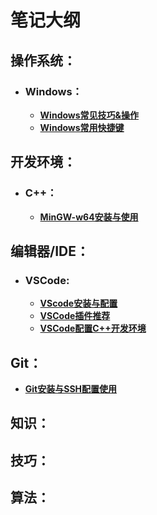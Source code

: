 # 笔记大纲



## 操作系统：

- ### Windows：

  - [**Windows常见技巧&操作**]()
  - [**Windows常用快捷键**]()



## 开发环境：

- ### C++：

  - [**MinGW-w64安装与使用**]()



## 编辑器/IDE：

- ### VSCode:

  - [**VScode安装与配置**]()
  - [**VSCode插件推荐**]()
  - [**VSCode配置C++开发环境**]()



## Git：

- [**Git安装与SSH配置使用**]()


## 知识：





## 技巧：





## 算法：
